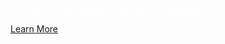 <p style="color: white !important; font-family: Arial, Helvetica, sans-serif !important; margin: 0 0 10px 0; padding: 0 !important; font-weight:500 !important; font-style: normal !important;" class="headline-text">IS YOUR AS/400 READY FOR DIGITAL BUSINESS?</p>

<div class="headline-button" markdown="1">
<a href="/products/api-400">Learn More</a>
</div>